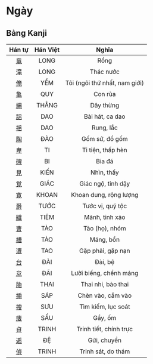 <link href="styles.css" rel="stylesheet">

# Ngày

## Bảng Kanji

| Hán tự | Hán Việt | Nghĩa |
| :---: | :---: | :---: |
| [<span class="stroke-order">竜</span>](https://www.tiengnhatdongian.com/kanji/giai-nghia-kanji-%E7%AB%9C) | LONG | Rồng |
| [<span class="stroke-order">滝</span>](https://www.tiengnhatdongian.com/kanji/giai-nghia-kanji-%E6%BB%9D) | LONG | Thác nước |
| [<span class="stroke-order">俺</span>](https://www.tiengnhatdongian.com/kanji/giai-nghia-kanji-%E4%BF%BA) | YỂM | Tôi (ngôi thứ nhất, nam giới) |
| [<span class="stroke-order">亀</span>](https://www.tiengnhatdongian.com/kanji/giai-nghia-kanji-%E4%BA%80) | QUY | Con rùa |
| [<span class="stroke-order">縄</span>](https://www.tiengnhatdongian.com/kanji/giai-nghia-kanji-%E7%B8%84) | THẰNG | Dây thừng |
| [<span class="stroke-order">謡</span>](https://www.tiengnhatdongian.com/kanji/giai-nghia-kanji-%E8%AC%A1) | DAO | Bài hát, ca dao |
| [<span class="stroke-order">揺</span>](https://www.tiengnhatdongian.com/kanji/giai-nghia-kanji-%E6%8F%BA) | DAO | Rung, lắc |
| [<span class="stroke-order">陶</span>](https://www.tiengnhatdongian.com/kanji/giai-nghia-kanji-%E9%99%B6) | ĐÀO | Gốm sứ, đồ gốm |
| [<span class="stroke-order">卑</span>](https://www.tiengnhatdongian.com/kanji/giai-nghia-kanji-%E5%8D%91) | TI | Ti tiện, thấp hèn |
| [<span class="stroke-order">碑</span>](https://www.tiengnhatdongian.com/kanji/giai-nghia-kanji-%E7%A2%91) | BI | Bia đá |
| [<span class="stroke-order">見</span>](https://www.tiengnhatdongian.com/kanji/giai-nghia-kanji-%E8%A6%8B) | KIẾN | Nhìn, thấy |
| [<span class="stroke-order">覚</span>](https://www.tiengnhatdongian.com/kanji/giai-nghia-kanji-%E8%A6%9A) | GIÁC | Giác ngộ, tỉnh dậy |
| [<span class="stroke-order">寛</span>](https://www.tiengnhatdongian.com/kanji/giai-nghia-kanji-%E5%AF%9B) | KHOAN | Khoan dung, rộng lượng |
| [<span class="stroke-order">爵</span>](https://www.tiengnhatdongian.com/kanji/giai-nghia-kanji-%E7%88%B5) | TƯỚC | Tước vị, quý tộc |
| [<span class="stroke-order">繊</span>](https://www.tiengnhatdongian.com/kanji/giai-nghia-kanji-%E7%B9%8A) | TIÊM | Mảnh, tinh xảo |
| [<span class="stroke-order">曹</span>](https://www.tiengnhatdongian.com/kanji/giai-nghia-kanji-%E6%9B%B9) | TÀO | Tào (họ), nhóm |
| [<span class="stroke-order">槽</span>](https://www.tiengnhatdongian.com/kanji/giai-nghia-kanji-%E6%A7%BD) | TÀO | Máng, bồn |
| [<span class="stroke-order">遭</span>](https://www.tiengnhatdongian.com/kanji/giai-nghia-kanji-%E9%81%AD) | TAO | Gặp phải, gặp nạn |
| [<span class="stroke-order">台</span>](https://www.tiengnhatdongian.com/kanji/giai-nghia-kanji-%E5%8F%B0) | ĐÀI | Đài, bệ |
| [<span class="stroke-order">怠</span>](https://www.tiengnhatdongian.com/kanji/giai-nghia-kanji-%E6%80%A0) | ĐÃI | Lười biếng, chểnh mảng |
| [<span class="stroke-order">胎</span>](https://www.tiengnhatdongian.com/kanji/giai-nghia-kanji-%E8%83%8E) | THAI | Thai nhi, bào thai |
| [<span class="stroke-order">挿</span>](https://www.tiengnhatdongian.com/kanji/giai-nghia-kanji-%E6%8C%BF) | SÁP | Chèn vào, cắm vào |
| [<span class="stroke-order">捜</span>](https://www.tiengnhatdongian.com/kanji/giai-nghia-kanji-%E6%8D%9C) | SƯU | Tìm kiếm, lục soát |
| [<span class="stroke-order">痩</span>](https://www.tiengnhatdongian.com/kanji/giai-nghia-kanji-%E7%97%A9) | SẤU | Gầy, ốm |
| [<span class="stroke-order">貞</span>](https://www.tiengnhatdongian.com/kanji/giai-nghia-kanji-%E8%B2%9E) | TRINH | Trinh tiết, chính trực |
| [<span class="stroke-order">逓</span>](https://www.tiengnhatdongian.com/kanji/giai-nghia-kanji-%E9%80%93) | ĐỆ | Gửi, chuyển |
| [<span class="stroke-order">偵</span>](https://www.tiengnhatdongian.com/kanji/giai-nghia-kanji-%E5%81%B5) | TRINH | Trinh sát, do thám |

